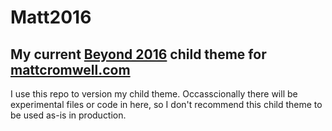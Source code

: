 # Matt2016
My current [Beyond 2016](https://github.com/mathetos/beyond2016) child theme for [mattcromwell.com](https://www.mattcromwell.com)
---

I use this repo to version my child theme. Occasscionally there will be experimental files or code in here, so I don't recommend this child theme to be used as-is in production.
